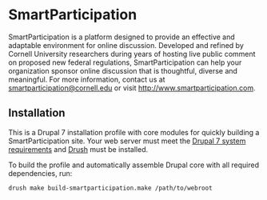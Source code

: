 # SmartParticipation

SmartParticipation is a platform designed to provide an effective and adaptable environment for online discussion. 
Developed and refined by Cornell University researchers during years of hosting live public comment on proposed new 
federal regulations, SmartParticipation can help your organization sponsor online discussion that is thoughtful, diverse 
and meaningful. For more information, contact us at 
[smartparticipation@cornell.edu](mailto:smartparticipation@cornell.edu) or visit <http://www.smartparticipation.com>.

## Installation

This is a Drupal 7 installation profile with core modules for quickly building a SmartParticipation site.  Your web server must meet the [Drupal 7 system requirements](https://www.drupal.org/docs/7/system-requirements/overview) and [Drush](http://docs.drush.org/en/master/) must be installed.

To build the profile and automatically assemble Drupal core with all required dependencies, run:
 
`drush make build-smartparticipation.make /path/to/webroot`
